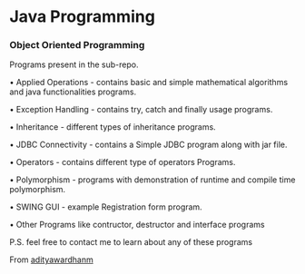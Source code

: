 # Java Programming
### Object Oriented Programming


Programs present in the sub-repo.

•	Applied Operations - contains basic and simple mathematical algorithms and java functionalities programs.

•	Exception Handling - contains try, catch and finally usage programs.

•	Inheritance - different types of inheritance programs.

•	JDBC Connectivity - contains a Simple JDBC program along with jar file.

•	Operators - contains different type of operators Programs.

•	Polymorphism - programs with demonstration of runtime and compile time polymorphism.

•	SWING GUI - example  Registration form program.

•	Other Programs like contructor, destructor and interface programs

P.S. feel free to contact me to learn about any of these programs

From [adityawardhanm](https://github.com/adityawardhanm)
